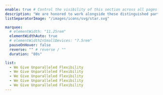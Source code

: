 ```yaml
---
enable: true # Control the visibility of this section across all pages where it is used
description: "We are honored to work alongside these distinguished partners."
listSeparatorImage: "/images/icons/svg/star.svg"

marquee:
  # elementWidth: "11.25rem"
  elementWidthAuto: true
  # elementWidthInSmallDevices: "7.5rem"
  pauseOnHover: false
  reverse: "" # reverse / ""
  duration: "80s"

list:
  - We Give Unparalleled Flexibility
  - We Give Unparalleled Flexibility
  - We Give Unparalleled Flexibility
  - We Give Unparalleled Flexibility
  - We Give Unparalleled Flexibility
---
```

